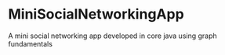 # MiniSocialNetworkingApp
A mini social networking app developed in core java using graph fundamentals
